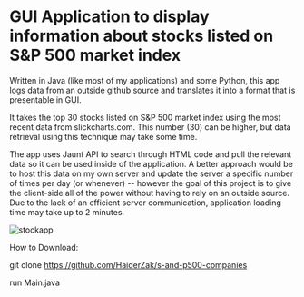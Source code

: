 # GUI Application to display information about stocks listed on S&P 500 market index
Written in Java (like most of my applications) and some Python, this app logs data from an outside github source and translates it into a format that is presentable in GUI. 

It takes the top 30 stocks listed on S&P 500 market index using the most recent data from slickcharts.com. This number (30) can be higher, but data retrieval using this technique may take some time.

The app uses Jaunt API to search through HTML code and pull the relevant data so it can be used inside of the application. A better approach would be to host this data on my own server and update the server a specific number of times per day (or whenever) -- however the goal of this project is to give the client-side all of the power without having to rely on an outside source. Due to the lack of an efficient server communication, application loading time may take up to 2 minutes.

![stockapp](https://user-images.githubusercontent.com/37321974/111689760-d3396c00-8802-11eb-91f2-7692f2f85788.PNG)

How to Download:

git clone https://github.com/HaiderZak/s-and-p500-companies

run Main.java

